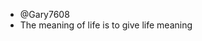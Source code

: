- @Gary7608
- The meaning of life is to give life meaning

<!---
Gary7608/Gary7608 is a ✨ special ✨ repository because its `README.md` (this file) appears on your GitHub profile.
You can click the Preview link to take a look at your changes.
--->
